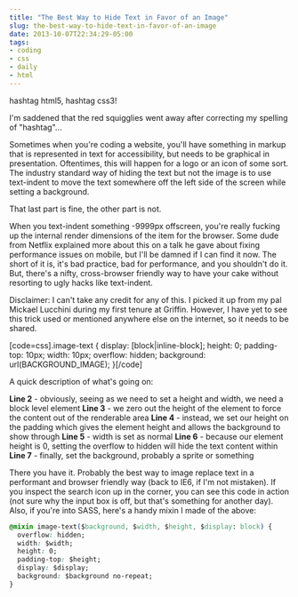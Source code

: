 ```yaml
---
title: "The Best Way to Hide Text in Favor of an Image"
slug: the-best-way-to-hide-text-in-favor-of-an-image
date: 2013-10-07T22:34:29-05:00
tags:
- coding
- css
- daily
- html
---
```

hashtag html5, hashtag css3!

I'm saddened that the red squigglies went away after correcting my spelling of "hashtag"...

Sometimes when you're coding a website, you'll have something in markup that is represented in text for accessibility, but needs to be graphical in presentation. Oftentimes, this will happen for a logo or an icon of some sort. The industry standard way of hiding the text but not the image is to use text-indent to move the text somewhere off the left side of the screen while setting a background.

That last part is fine, the other part is not.

When you text-indent something -9999px offscreen, you're really fucking up the internal render dimensions of the item for the browser. Some dude from Netflix explained more about this on a talk he gave about fixing performance issues on mobile, but I'll be damned if I can find it now. The short of it is, it's bad practice, bad for performance, and you shouldn't do it. But, there's a nifty, cross-browser friendly way to have your cake without resorting to ugly hacks like text-indent.

Disclaimer: I can't take any credit for any of this. I picked it up from my pal Mickael Lucchini during my first tenure at Griffin. However, I have yet to see this trick used or mentioned anywhere else on the internet, so it needs to be shared.

[code=css].image-text {
display: [block|inline-block];
height: 0;
padding-top: 10px;
width: 10px;
overflow: hidden;
background: url(BACKGROUND_IMAGE);
}[/code]

A quick description of what's going on:

**Line 2** - obviously, seeing as we need to set a height and width, we need a block level element
**Line 3** - we zero out the height of the element to force the content out of the renderable area
**Line 4** - instead, we set our height on the padding which gives the element height and allows the background to show through
**Line 5** - width is set as normal
**Line 6** - because our element height is 0, setting the overflow to hidden will hide the text content within
**Line 7** - finally, set the background, probably a sprite or something

There you have it. Probably the best way to image replace text in a performant and browser friendly way (back to IE6, if I'm not mistaken). If you inspect the search icon up in the corner, you can see this code in action (not sure why the input box is off, but that's something for another day). Also, if you're into SASS, here's a handy mixin I made of the above:

```css
@mixin image-text($background, $width, $height, $display: block) {
  overflow: hidden;
  width: $width;
  height: 0;
  padding-top: $height;
  display: $display;
  background: $background no-repeat;
}
```
